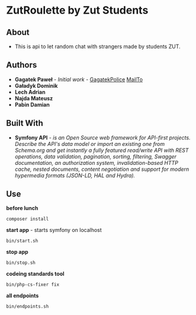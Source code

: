 # ZutRoulette by Zut Students
## About
* This is api to let random chat with strangers made by students ZUT.

## Authors
* **Gagatek Paweł** - *Initial work* - [GagatekPolice](https://github.com/GagatekPolice)  [MailTo](mailto:gagatek_police@wp.pl)
* **Gaładyk Dominik** 
* **Lech Adrian**
* **Najda Mateusz**
* **Pabin Damian**

## Built With
* **Symfony API** -  *is an Open Source web framework for API-first projects. Describe the API's data model or import an existing one from Schema.org and get instantly a fully featured read/write API with REST operations, data validation, pagination, sorting, filtering, Swagger documentation, an authorization system, invalidation-based HTTP cache, nested documents, content negotiation and support for modern hypermedia formats (JSON-LD, HAL and Hydra).*

## Use
**before lunch**
````
composer install
````
 **start app** - starts symfony on localhost
````
bin/start.sh
````
 **stop app** 
````
bin/stop.sh
````
 **codeing standards tool** 
````
bin/php-cs-fixer fix
````
 **all endpoints** 
````
bin/endpoints.sh
````
